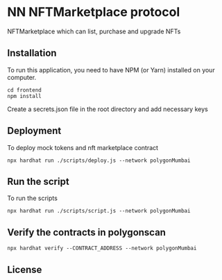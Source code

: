 # NN NFTMarketplace protocol
NFTMarketplace which can list, purchase and upgrade NFTs


## Installation

To run this application, you need to have NPM (or Yarn) installed on your computer.

```
cd frontend
npm install
```

Create a secrets.json file in the root directory and add necessary keys

## Deployment

To deploy mock tokens and nft marketplace contract

`npx hardhat run ./scripts/deploy.js --network polygonMumbai`


## Run the script

To run the scripts

`npx hardhat run ./scripts/script.js --network polygonMumbai`

## Verify the contracts in polygonscan

`npx hardhat verify --CONTRACT_ADDRESS --network polygonMumbai`

## License